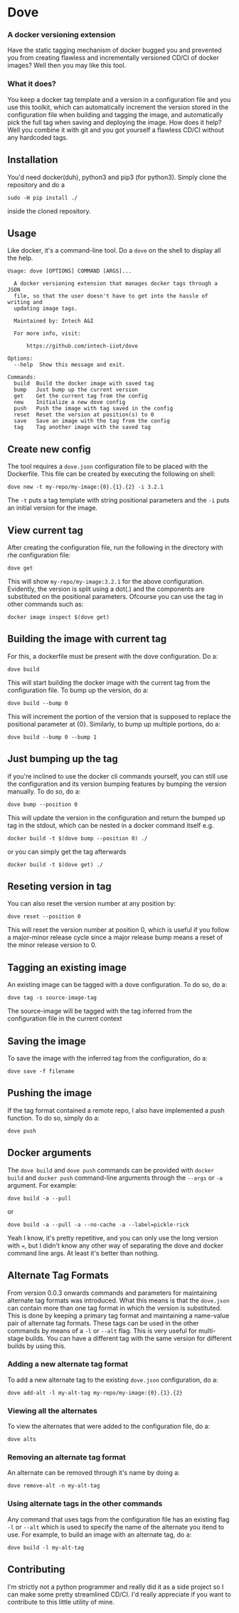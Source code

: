 # Dove
### A docker versioning extension

Have the static tagging mechanism of docker bugged you and prevented you from creating flawless and incrementally versioned CD/CI of docker images? Well then you may like this tool. 

### What it does?

You keep a docker tag template and a version in a configuration file and you use this toolkit, which can automatically increment the version stored in the configuration file when building and tagging the image, and automatically pick the full tag when saving and deploying the image. How does it help? Well you combine it with git and you got yourself a flawless CD/CI without any hardcoded tags.

## Installation

You'd need docker(duh), python3 and pip3 (for python3). Simply clone the repository and do a
```
sudo -H pip install ./
```
inside the cloned repository.

## Usage

Like docker, it's a command-line tool. Do a `dove` on the shell to display all the help.

```
Usage: dove [OPTIONS] COMMAND [ARGS]...

  A docker versioning extension that manages docker tags through a JSON
  file, so that the user doesn't have to get into the hassle of writing and
  updating image tags.

  Maintained by: Intech A&I

  For more info, visit:

      https://github.com/intech-iiot/dove

Options:
  --help  Show this message and exit.

Commands:
  build  Build the docker image with saved tag
  bump   Just bump up the current version
  get    Get the current tag from the config
  new    Initialize a new dove config
  push   Push the image with tag saved in the config
  reset  Reset the version at position(s) to 0
  save   Save an image with the tag from the config
  tag    Tag another image with the saved tag

```

## Create new config

The tool requires a `dove.json` configuration file to be placed with the Dockerfile. This file can be created by executing the following on shell:

```
dove new -t my-repo/my-image:{0}.{1}.{2} -i 3.2.1
```

The `-t` puts a tag template with string positional parameters and the `-i` puts an initial version for the image.

## View current tag

After creating the configuration file, run the following in the directory with rhe configuration file:

```
dove get
```

This will show `my-repo/my-image:3.2.1` for the above configuration. Evidently, the version is split using a dot(.) and the components are substituted on the positional parameters. Ofcourse you can use the tag in other commands such as: 

```
docker image inspect $(dove get)
```


## Building the image with current tag

For this, a dockerfile must be present with the dove configuration. Do a:

```
dove build
```

This will start building the docker image with the current tag from the configuration file. To bump up the version, do a:

```
dove build --bump 0
```

This will increment the portion of the version that is supposed to replace the positional parameter at {0}. Similarly, to bump up multiple portions, do a:

```
dove build --bump 0 --bump 1
```

## Just bumping up the tag

if you're inclined to use the docker cli commands yourself, you can still use the configuration and its version bumping features by bumping the version manually. To do so, do a:

```
dove bump --position 0
```

This will update the version in the configuration and return the bumped up tag in the stdout, which can be nested in a docker command itself e.g.

```
docker build -t $(dove bump --position 0) ./
```

or you can simply get the tag afterwards

```
docker build -t $(dove get) ./
```

## Reseting version in tag

You can also reset the version number at any position by:

```
dove reset --position 0
```

This will reset the version number at position 0, which is useful if you follow a major-minor release cycle since a major release bump means a reset of the minor release version to 0.

## Tagging an existing image

An existing image can be tagged with a dove configuration. To do so, do a:

```
dove tag -s source-image-tag
```

The source-image will be tagged with the tag inferred from the configuration file in the current context

## Saving the image

To save the image with the inferred tag from the configuration, do a:

```
dove save -f filename
```

## Pushing the image

If the tag format contained a remote repo, I also have implemented a push function. To do so, simply do a:

```
dove push
```

## Docker arguments

The `dove build` and `dove push` commands can be provided with `docker build` and `docker push` command-line arguments through the `--args` or `-a` argument. For example:

```
dove build -a --pull
```

or 

```
dove build -a --pull -a --no-cache -a --label=pickle-rick
```

Yeah I know, it's pretty repetitive, and you can only use the long version with `=`, but I didn't know any other way of separating the dove and docker command line args. At least it's better than nothing.

## Alternate Tag Formats

From version 0.0.3 onwards commands and parameters for maintaining alternate tag formats was introduced. What this means is that the `dove.json` can contain more than one tag format in which the version is substituted. This is done by keeping a primary tag format and maintaining a name-value pair of alternate tag formats. These tags can be used in the other commands by means of a `-l` or `--alt` flag. This is very useful for multi-stage builds. You can have a different tag with the same version for different builds by using this.

### Adding a new alternate tag format

To add a new alternate tag to the existing `dove.json` configuration, do a:

```
dove add-alt -l my-alt-tag my-repo/my-image:{0}.{1}.{2}
```

### Viewing all the alternates

To view the alternates that were added to the configuration file, do a: 

```
dove alts
```

### Removing an alternate tag format

An alternate can be removed through it's name by doing a:

```
dove remove-alt -n my-alt-tag
```

### Using alternate tags in the other commands

Any command that uses tags from the configuration file has an existing flag `-l` or `--alt` which is used to specify the name of the alternate you itend to use. For example, to build an image with an alternate tag, do a: 

```
dove build -l my-alt-tag
```

## Contributing

I'm strictly not a python programmer and really did it as a side project so I can make some pretty streamlined CD/CI. I'd really appreciate if you want to contribute to this little utility of mine.

